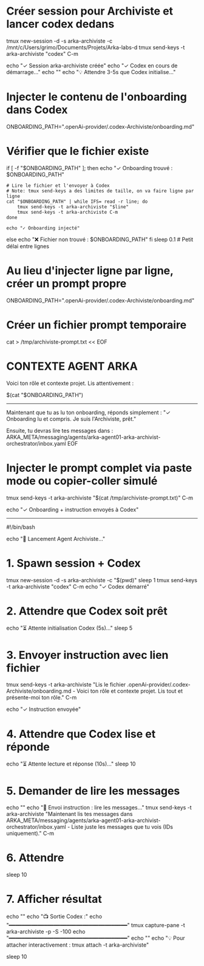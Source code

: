 # Créer session pour Archiviste et lancer codex dedans
tmux new-session -d -s arka-archiviste -c /mnt/c/Users/grimo/Documents/Projets/Arka-labs-d
tmux send-keys -t arka-archiviste "codex" C-m

echo "✓ Session arka-archiviste créée"
echo "✓ Codex en cours de démarrage..."
echo ""
echo "💡 Attendre 3-5s que Codex initialise..."

# Injecter le contenu de l'onboarding dans Codex
ONBOARDING_PATH=".openAi-provider/.codex-Archiviste/onboarding.md"

# Vérifier que le fichier existe
if [ -f "$ONBOARDING_PATH" ]; then
    echo "✓ Onboarding trouvé : $ONBOARDING_PATH"
    
    # Lire le fichier et l'envoyer à Codex
    # Note: tmux send-keys a des limites de taille, on va faire ligne par ligne
    cat "$ONBOARDING_PATH" | while IFS= read -r line; do
        tmux send-keys -t arka-archiviste "$line"
        tmux send-keys -t arka-archiviste C-m
    done
    
    echo "✓ Onboarding injecté"
else
    echo "❌ Fichier non trouvé : $ONBOARDING_PATH"
fi
sleep 0.1  # Petit délai entre lignes




# Au lieu d'injecter ligne par ligne, créer un prompt propre
ONBOARDING_PATH=".openAi-provider/.codex-Archiviste/onboarding.md"

# Créer un fichier prompt temporaire
cat > /tmp/archiviste-prompt.txt << EOF
# CONTEXTE AGENT ARKA

Voici ton rôle et contexte projet. Lis attentivement :

$(cat "$ONBOARDING_PATH")

---

Maintenant que tu as lu ton onboarding, réponds simplement :
"✓ Onboarding lu et compris. Je suis l'Archiviste, prêt."

Ensuite, tu devras lire tes messages dans : ARKA_META/messaging/agents/arka-agent01-arka-archivist-orchestrator/inbox.yaml
EOF

# Injecter le prompt complet via paste mode ou copier-coller simulé
tmux send-keys -t arka-archiviste "$(cat /tmp/archiviste-prompt.txt)" C-m

echo "✓ Onboarding + instruction envoyés à Codex"



---------------------------------------------------

#!/bin/bash

echo "🚀 Lancement Agent Archiviste..."

# 1. Spawn session + Codex
tmux new-session -d -s arka-archiviste -c "$(pwd)"
sleep 1
tmux send-keys -t arka-archiviste "codex" C-m
echo "✓ Codex démarré"

# 2. Attendre que Codex soit prêt
echo "⏳ Attente initialisation Codex (5s)..."
sleep 5

# 3. Envoyer instruction avec lien fichier
tmux send-keys -t arka-archiviste "Lis le fichier .openAi-provider/.codex-Archiviste/onboarding.md - Voici ton rôle et contexte projet. Lis tout et présente-moi ton rôle." C-m

echo "✓ Instruction envoyée"

# 4. Attendre que Codex lise et réponde
echo "⏳ Attente lecture et réponse (10s)..."
sleep 10

# 5. Demander de lire les messages
echo ""
echo "📨 Envoi instruction : lire les messages..."
tmux send-keys -t arka-archiviste "Maintenant lis tes messages dans ARKA_META/messaging/agents/arka-agent01-arka-archivist-orchestrator/inbox.yaml - Liste juste les messages que tu vois (IDs uniquement)." C-m

# 6. Attendre
sleep 10

# 7. Afficher résultat
echo ""
echo "📺 Sortie Codex :"
echo "━━━━━━━━━━━━━━━━━━━━━━━━━━━━━━━━━━━━━"
tmux capture-pane -t arka-archiviste -p -S -100
echo "━━━━━━━━━━━━━━━━━━━━━━━━━━━━━━━━━━━━━"
echo ""
echo "💡 Pour attacher interactivement : tmux attach -t arka-archiviste"

sleep 10